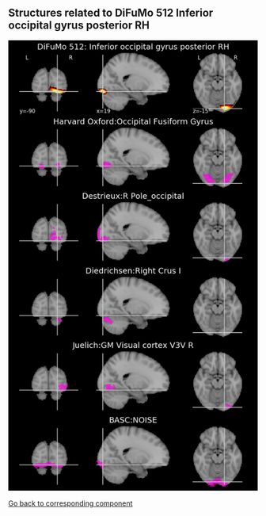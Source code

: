 


## Structures related to DiFuMo 512 Inferior occipital gyrus posterior RH

![498](498.jpg "Structures related to DiFuMo 512 Inferior occipital gyrus posterior RH")

[Go back to corresponding component](https://parietal-inria.github.io/DiFuMo/512/html/498.html)